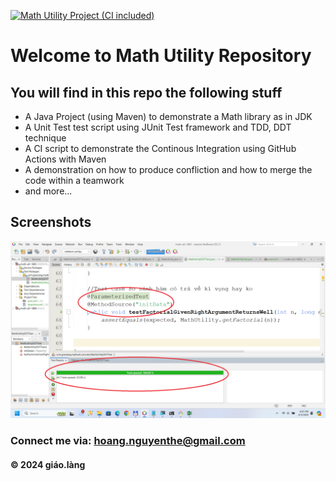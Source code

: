 [![Math Utility Project (CI included)](https://github.com/doit-now/math-util-1805/actions/workflows/maven.yml/badge.svg)](https://github.com/doit-now/math-util-1805/actions/workflows/maven.yml)

# Welcome to Math Utility Repository

## You will find in this repo the following stuff

* A Java Project (using Maven) to demonstrate a Math library as in JDK 
* A Unit Test test script using JUnit Test framework and TDD, DDT technique
* A CI script to demonstrate the Continous Integration using GitHub Actions with Maven
* A demonstration on how to produce confliction and how to merge the code within a teamwork  
* and more...

## Screenshots
![Source code and test script](https://github.com/doit-now/math-util-1805/blob/main/screenshots/SourceCodeAndUnitTest.png)

### Connect me via: hoang.nguyenthe@gmail.com

#### &#169; 2024 giáo.làng 
